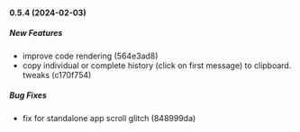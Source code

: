 #### 0.5.4 (2024-02-03)

##### New Features

*  improve code rendering (564e3ad8)
*  copy individual or complete history (click on first message) to clipboard. tweaks (c170f754)

##### Bug Fixes

*  fix for standalone app scroll glitch (848999da)

